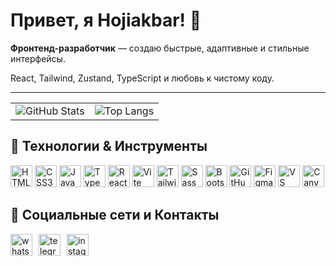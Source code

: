 <h1>Привет, я Hojiakbar! 👋</h1>

<p><b>Фронтенд-разработчик</b> — создаю быстрые, адаптивные и стильные интерфейсы.</p>
<p>React, Tailwind, Zustand, TypeScript и любовь к чистому коду.</p>

---

<table>
  <tr>
    <td>
      <img
        src="https://github-readme-stats.vercel.app/api?username=HojiakbarMirzakarimov&show_icons=true&theme=radical"
        alt="GitHub Stats"
      />
    </td>
    <td>
      <img
        src="https://github-readme-stats.vercel.app/api/top-langs/?username=HojiakbarMirzakarimov&layout=compact&theme=radical"
        alt="Top Langs"
      />
    </td>
  </tr>
</table>

## 🚀 Технологии & Инструменты

<p align="left">
  <img src="https://cdn.jsdelivr.net/gh/devicons/devicon/icons/html5/html5-original.svg" width="35" title="HTML5" />
  <img src="https://cdn.jsdelivr.net/gh/devicons/devicon/icons/css3/css3-original.svg" width="35" title="CSS3" />
  <img src="https://cdn.jsdelivr.net/gh/devicons/devicon/icons/javascript/javascript-original.svg" width="35" title="JavaScript" />
  <img src="https://cdn.jsdelivr.net/gh/devicons/devicon/icons/typescript/typescript-original.svg" width="35" title="TypeScript" />
  <img src="https://cdn.jsdelivr.net/gh/devicons/devicon/icons/react/react-original.svg" width="35" title="React" />
  <img src="https://cdn.jsdelivr.net/gh/devicons/devicon/icons/vite/vite-original.svg" width="35" title="Vite" />
  <img src="https://cdn.simpleicons.org/tailwindcss/06B6D4" width="35" title="Tailwind CSS" />
  <img src="https://cdn.jsdelivr.net/gh/devicons/devicon/icons/sass/sass-original.svg" width="35" title="Sass" />
  <img src="https://cdn.jsdelivr.net/gh/devicons/devicon/icons/bootstrap/bootstrap-plain.svg" width="35" title="Bootstrap" />
  <img src="https://cdn.jsdelivr.net/gh/devicons/devicon/icons/github/github-original.svg" width="35" title="GitHub" />
  <img src="https://cdn.jsdelivr.net/gh/devicons/devicon/icons/figma/figma-original.svg" width="35" title="Figma" />
  <img src="https://cdn.jsdelivr.net/gh/devicons/devicon/icons/vscode/vscode-original.svg" width="35" title="VS Code" />
  <img src="https://img.icons8.com/color/48/000000/canva.png" width="35" title="Canva" />
</p>

## 📱 Социальные сети и Контакты

<div style="display: flex; gap: 10px;">
  <a href="https://wa.me/996555251506" target="_blank">
    <img src="https://camo.githubusercontent.com/0ee66c3a88fcdfaad7c6fb00fc9d7be6af4feeac326d1a138de0da372c6b07d3/68747470733a2f2f696d672e736869656c64732e696f2f7374617469632f76313f6d6573736167653d5768617473617070266c6f676f3d7768617473617070266c6162656c3d26636f6c6f723d323544333636266c6f676f436f6c6f723d7768697465266c6162656c436f6c6f723d267374796c653d666f722d7468652d6261646765" height="35" alt="whatsapp logo" />
  </a>

  <a href="https://t.me/08hoji00" target="_blank">
    <img src="https://camo.githubusercontent.com/c2f78ed4e6c65c4bee20af08221ac2fb4a113cd1763afec0104b898e867fdf97/68747470733a2f2f696d672e736869656c64732e696f2f7374617469632f76313f6d6573736167653d54656c656772616d266c6f676f3d74656c656772616d266c6162656c3d26636f6c6f723d324341354530266c6f676f436f6c6f723d7768697465266c6162656c436f6c6f723d267374796c653d666f722d7468652d6261646765" height="35" alt="telegram logo" />
  </a>

  <a href="https://www.instagram.com/08hoji00" target="_blank">
    <img src="https://camo.githubusercontent.com/ca57d200135485938f285b2d452692062e4324dc5822c7381d7b5b7ef1669533/68747470733a2f2f696d672e736869656c64732e696f2f7374617469632f76313f6d6573736167653d496e7374616772616d266c6f676f3d696e7374616772616d266c6162656c3d26636f6c6f723d453434303546266c6f676f436f6c6f723d7768697465266c6162656c436f6c6f723d267374796c653d666f722d7468652d6261646765" height="35" alt="instagram logo" />
  </a>
</div>

